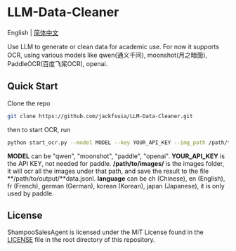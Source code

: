 # LLM-Data-Cleaner

English | [简体中文](README_zh.md)

Use LLM to generate or clean data for academic use. For now it supports OCR, using various models like qwen(通义千问), moonshot(月之暗面), PaddleOCR(百度飞桨OCR), openai.
## Quick Start
Clone the repo
```bash
git clone https://github.com/jackfsuia/LLM-Data-Cleaner.git
```
then to start OCR, run 
```bash
python start_ocr.py --model MODEL --key YOUR_API_KEY --img_path /path/to/images/ --outdir /path/to/output/ --lang language
```
**MODEL** can be "qwen", "moonshot", "paddle", "openai". **YOUR_API_KEY** is the API KEY, not needed for paddle. **/path/to/images/** is the images folder, it will ocr all the images under that path, and save the result to the file **/path/to/output/**data.jsonl. **language** can be ch (Chinese), en (English), fr (French), german (German), korean (Korean), japan (Japanese), it is only used by paddle.

## License

ShampooSalesAgent is licensed under the MIT License found in the [LICENSE](LICENSE) file in the root directory of this repository.
